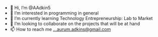 - 👋 Hi, I’m @AAdkin5
- 👀 I’m interested in programming in general
- 🌱 I’m currently learning Technology Entrepreneurship: Lab to Market
- 💞️ I’m looking to collaborate on the projects that will be at hand
- 📫 How to reach me ...aurum.adkins@gmail.com

<!---
AAdkin5/AAdkin5 is a ✨ special ✨ repository because its `README.md` (this file) appears on your GitHub profile.
You can click the Preview link to take a look at your changes.
--->
